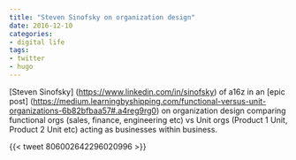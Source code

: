 ```yaml
---
title: "Steven Sinofsky on organization design"
date: 2016-12-10
categories:
- digital life
tags:
- twitter
- hugo
---
```

[Steven Sinofsky] (https://www.linkedin.com/in/sinofsky) of a16z in an [epic post] (https://medium.learningbyshipping.com/functional-versus-unit-organizations-6b82bfbaa57#.a4reg9rg0) on organization design comparing functional orgs (sales, finance, engineering etc) vs Unit orgs (Product 1 Unit, Product 2 Unit etc) acting as businesses within business.
<!--more-->
{{< tweet 806002642296020996 >}}
